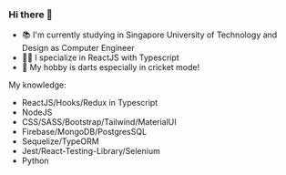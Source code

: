 ### Hi there 👋

- 📚 I'm currently studying in Singapore University of Technology and Design as Computer Engineer
- 👨‍💻 I specialize in ReactJS with Typescript
- 🎯 My hobby is darts especially in cricket mode!

My knowledge:
- ReactJS/Hooks/Redux in Typescript
- NodeJS
- CSS/SASS/Bootstrap/Tailwind/MaterialUI
- Firebase/MongoDB/PostgresSQL
- Sequelize/TypeORM
- Jest/React-Testing-Library/Selenium
- Python

<!--
**mongchanghsi/mongchanghsi** is a ✨ _special_ ✨ repository because its `README.md` (this file) appears on your GitHub profile.

Here are some ideas to get you started:

- 🔭 I’m currently working on ...
- 🌱 I’m currently learning ...
- 👯 I’m looking to collaborate on ...
- 🤔 I’m looking for help with ...
- 💬 Ask me about ...
- 📫 How to reach me: ...
- 😄 Pronouns: ...
- ⚡ Fun fact: ...
-->
